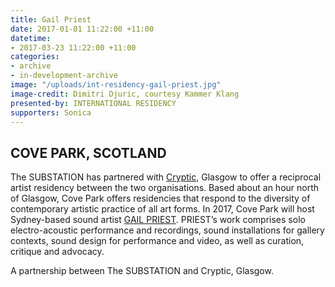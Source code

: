 ```yaml
---
title: Gail Priest
date: 2017-01-01 11:22:00 +11:00
datetime: 
- 2017-03-23 11:22:00 +11:00
categories:
- archive
- in-development-archive
image: "/uploads/int-residency-gail-priest.jpg"
image-credit: Dimitri Djuric, courtesy Kammer Klang
presented-by: INTERNATIONAL RESIDENCY
supporters: Sonica
---
```


## COVE PARK, SCOTLAND

The SUBSTATION has partnered with [Cryptic](http://www.cryptic.org.uk/), Glasgow to offer a reciprocal artist residency between the two organisations. Based about an hour north of Glasgow, Cove Park offers residencies that respond to the diversity of contemporary artistic practice of all art forms. In 2017, Cove Park will host Sydney-based sound artist [GAIL PRIEST](http://www.gailpriest.net/). PRIEST’s work comprises solo electro-acoustic performance and recordings, sound installations for gallery contexts, sound design for performance and video, as well as curation, critique and advocacy.

A partnership between The SUBSTATION and Cryptic, Glasgow.
